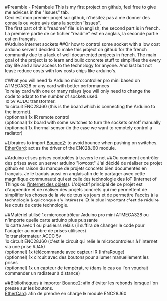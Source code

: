 #Preamble - Préambule
This is my first project on github, feel free to give me advices in the "Issues" tab. <br>
Ceci est mon premier projet sur github, n'hésitez pas à me donner des conseils ou votre avis dans la section "Issues". <br>
The first part of this "readme" file is in english, the second part is in french. <br>
La première partie de ce fichier "readme" est en anglais, la seconde partie est en français. <br>
#Arduino internet sockets
##Or how to control some socket with a low cost arduino server
I decided to make this project on github for the french community due to a lack of well documented projects in french. The main goal of the project is to learn and build concrete stuff to simplifies the every day life and allow access to the technology for anyone. And last but not least: reduce costs with low costs chips like arduino's.

#What you will need
1x Arduino microcontroller pro mini based on ATMEGA328 or any card with better performances <br>
1x relay card with one or many relays (you will only need to change the code to adapt to the number of sockets used. <br>
1x 5v ACDC transformer. <br>
1x circuit ENC28J60 (this is the board which is connecting the Arduino to the internet). <br>
(optionnal) 1x IR remote control <br>
(optionnal) 1x board with some switches to turn the sockets on/off manually <br>
(optionnal) 1x thermal sensor (in the case we want to remotely control a radiator) <br>

#Libraires to import 
[Bounce2](https://github.com/thomasfredericks/Bounce2): to avoid bounce when pushing on switches. <br>
[EtherCard](https://github.com/jcw/ethercard): act as the driver of the ENC28J60 module. <br>

#Arduino et ses prises controlées à travers le net
##Ou comment contrôler des prises avec un server arduino "lowcost"
J'ai décidé de réaliser ce projet github en raison du manque de projets concrets bien documentés en français. Je le traduis aussi en anglais afin de le partager avec cette magnifique communauté qui est celle des technologie des IoT (Internet of Things ou [l'internet des objets](https://fr.wikipedia.org/wiki/Internet_des_objets)). L'objectif principal de ce projet est d'apprendre et de réaliser des projets concrets qui me permettent de simplifier les choses de la vie de tous les jours et de permettre l'accès à la technologie à quiconque s'y intéresse. Et le plus important c'est de réduire les couts de cette technologie.

##Matériel utilisé
1x microcontrôleur Arduino pro mini ATMEGA328 ou n'importe quelle carte arduino plus puissante <br>
1x carte avec 1 ou plusieurs relais (il suffira de changer le code pour l'adapter au nombre de prises utilisées) <br>
1x transformateur ACDC 5v <br> 
1x circuit ENC28J60 (c'est le circuit qui relie le microcontroleur à l'internet via une prise RJ45) <br>
(optionnel) 1x télécommande avec capteur IR (InfraRouge) <br>
(optionnel) 1x circuit avec des boutons pour allumer manuellement les prises <br>
(optionnel) 1x un capteur de température (dans le cas ou l'on voudrait commander un radiateur à distance) <br>

##Bibliothèques à importer
[Bounce2](https://github.com/thomasfredericks/Bounce2): afin d'éviter les rebonds lorsque l'on presse sur les boutons. <br>
[EtherCard](https://github.com/jcw/ethercard): afin de prendre en charge le module ENC28J60

